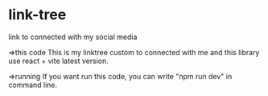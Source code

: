 # link-tree
link to connected with my social media

=>this code
  This is my linktree custom to connected with me and this library use react + vite latest version.

=>running 
  If you want run this code, you can write "npm run dev" in command line.

